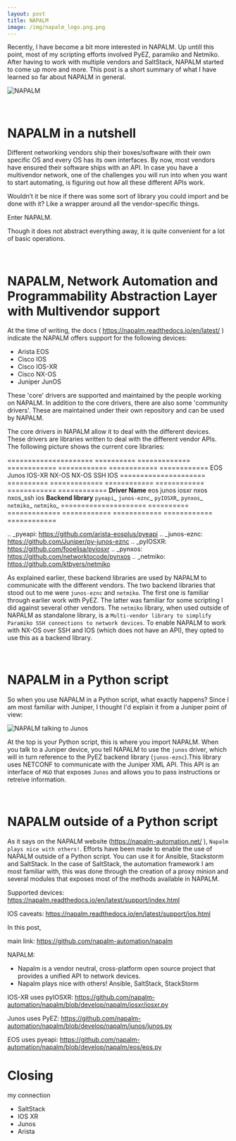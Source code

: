 ```yaml
---
layout: post
title: NAPALM
image: /img/napalm_logo.png.png
---
```


Recently, I have become a bit more interested in NAPALM. Up untill this point, most of my scripting efforts involved PyEZ, paramiko and Netmiko. After having to work with multiple vendors and SaltStack, NAPALM started to come up more and more. This post is a short summary of what I have learned so far about NAPALM in general.  

![NAPALM](/img/napalm_logo.png "NAPALM")

<br>

NAPALM in a nutshell
====================

Different networking vendors ship their boxes/software with their own specific OS and every OS has its own interfaces. By now, most vendors have ensured their software ships with an API. In case you have a multivendor network, one of the challenges you will run into when you want to start automating, is figuring out how all these different APIs work.

Wouldn’t it be nice if there was some sort of library you could import and be done with it? Like a wrapper around all the vendor-specific things.

Enter NAPALM.

Though it does not abstract everything away, it is quite convenient for a lot of basic operations.

<br>

NAPALM, Network Automation and Programmability Abstraction Layer with Multivendor support
=========================================================================================


At the time of writing, the docs ( https://napalm.readthedocs.io/en/latest/ ) indicate the NAPALM offers support for the following devices:
- Arista EOS
- Cisco IOS
- Cisco IOS-XR
- Cisco NX-OS
- Juniper JunOS

These 'core' drivers are supported and maintained by the people working on NAPALM. In addition to the core drivers, there are also some 'community drivers'. These are maintained under their own repository and can be used by NAPALM.

The core drivers in NAPALM allow it to deal with the different devices. These drivers are libraries written to deal with the different vendor APIs. The following picture shows the current core libraries:

  =====================   ==========  =============   ============ ============  ============ ============
                          EOS         Junos           IOS-XR       NX-OS         NX-OS SSH    IOS
  =====================   ==========  =============   ============ ============  ============ ============
  **Driver Name**         eos         junos           iosxr        nxos          nxos_ssh     ios
  **Backend library**     `pyeapi`_   `junos-eznc`_   `pyIOSXR`_   `pynxos`_     `netmiko`_   `netmiko`_
  =====================   ==========  =============   ============ ============  ============ ============

.. _pyeapi: https://github.com/arista-eosplus/pyeapi
.. _junos-eznc: https://github.com/Juniper/py-junos-eznc
.. _pyIOSXR: https://github.com/fooelisa/pyiosxr
.. _pynxos: https://github.com/networktocode/pynxos
.. _netmiko: https://github.com/ktbyers/netmiko

As explained earlier, these backend libraries are used by NAPALM to communicate with the different vendors. The two backend libraries that stood out to me were `junos-eznc` and `netmiko`. The first one is familiar through earlier work with PyEZ. The latter was familiar for some scripting I did against several other vendors. The `netmiko` library, when used outside of NAPALM as standalone library, is a `Multi-vendor library to simplify Paramiko SSH connections to network devices`. To enable NAPALM to work with NX-OS over SSH and IOS (which does not have an API), they opted to use this as a backend library.

<br>

NAPALM in a Python script
=========================

So when you use NAPALM in a Python script, what exactly happens? Since I am most familiar with Juniper, I thought I'd explain it from a Juniper point of view:

![NAPALM talking to Junos](/img/napalm_talking_to_junos.png "NAPALM talking to Junos")

At the top is your Python script, this is where you import NAPALM. When you talk to a Juniper device, you tell NAPALM to use the `junos` driver, which will in turn reference to the PyEZ backend library (`junos-eznc`).This library uses NETCONF to communicate with the Juniper XML API. This API is an interface of `MGD` that exposes `Junos` and allows you to pass instructions or retreive information.

<br>

NAPALM outside of a Python script
=================================


As it says on the NAPALM website (https://napalm-automation.net/ ), `Napalm plays nice with others!`. Efforts have been made to enable the use of NAPALM outside of a Python script. You can use it for Ansible, Stackstorm and SaltStack. In the case of SaltStack, the automation framework I am most familiar with, this was done through the creation of a proxy minion and several modules that exposes most of the methods available in NAPALM.











Supported devices:
https://napalm.readthedocs.io/en/latest/support/index.html

IOS caveats:
https://napalm.readthedocs.io/en/latest/support/ios.html




In this post,

main link: https://github.com/napalm-automation/napalm





NAPALM:
- Napalm is a vendor neutral, cross-platform open source project that provides a unified API to network devices.
- Napalm plays nice with others! Ansible, SaltStack, StackStorm


IOS-XR uses pyIOSXR:
https://github.com/napalm-automation/napalm/blob/develop/napalm/iosxr/iosxr.py

Junos uses PyEZ:
https://github.com/napalm-automation/napalm/blob/develop/napalm/junos/junos.py

EOS uses pyeapi:
https://github.com/napalm-automation/napalm/blob/develop/napalm/eos/eos.py


Closing
============

my connection
- SaltStack
- IOS XR
- Junos
- Arista